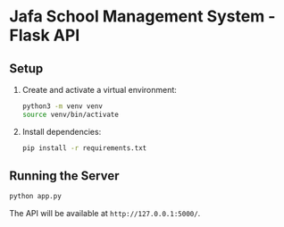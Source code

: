 # Jafa School Management System - Flask API

## Setup

1. Create and activate a virtual environment:
   ```bash
   python3 -m venv venv
   source venv/bin/activate
   ```
2. Install dependencies:
   ```bash
   pip install -r requirements.txt
   ```

## Running the Server

```bash
python app.py
```

The API will be available at `http://127.0.0.1:5000/`. 